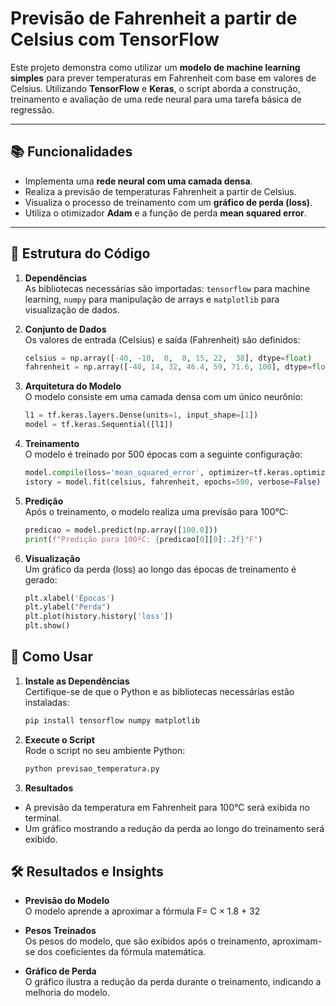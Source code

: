# Previsão de Fahrenheit a partir de Celsius com TensorFlow

Este projeto demonstra como utilizar um **modelo de machine learning simples** para prever temperaturas em Fahrenheit com base em valores de Celsius. Utilizando **TensorFlow** e **Keras**, o script aborda a construção, treinamento e avaliação de uma rede neural para uma tarefa básica de regressão.

---

## 📚 Funcionalidades

- Implementa uma **rede neural com uma camada densa**.
- Realiza a previsão de temperaturas Fahrenheit a partir de Celsius.
- Visualiza o processo de treinamento com um **gráfico de perda (loss)**.
- Utiliza o otimizador **Adam** e a função de perda **mean squared error**.

---

## 📂 Estrutura do Código

1. **Dependências**  
   As bibliotecas necessárias são importadas: `tensorflow` para machine learning, `numpy` para manipulação de arrays e `matplotlib` para visualização de dados.

2. **Conjunto de Dados**  
   Os valores de entrada (Celsius) e saída (Fahrenheit) são definidos:

   ```python
   celsius = np.array([-40, -10,  0,  8, 15, 22,  38], dtype=float)
   fahrenheit = np.array([-40, 14, 32, 46.4, 59, 71.6, 100], dtype=float)

3. **Arquitetura do Modelo**  
    O modelo consiste em uma camada densa com um único neurônio:

    ```python
    l1 = tf.keras.layers.Dense(units=1, input_shape=[1])
    model = tf.keras.Sequential([l1])

4. **Treinamento**  
    O modelo é treinado por 500 épocas com a seguinte configuração:

    ```python
    model.compile(loss='mean_squared_error', optimizer=tf.keras.optimizers.Adam(0.1))
    istory = model.fit(celsius, fahrenheit, epochs=500, verbose=False)

5. **Predição**  
    Após o treinamento, o modelo realiza uma previsão para 100°C:

    ```python
    predicao = model.predict(np.array([100.0]))
    print(f"Predição para 100ºC: {predicao[0][0]:.2f}°F")
    
6. **Visualização**  
    Um gráfico da perda (loss) ao longo das épocas de treinamento é gerado:

    ```python
    plt.xlabel('Épocas')
    plt.ylabel("Perda")
    plt.plot(history.history['loss'])
    plt.show()

## 🚀 Como Usar

1. **Instale as Dependências**  
    Certifique-se de que o Python e as bibliotecas necessárias estão instaladas:

    ```python
    pip install tensorflow numpy matplotlib

2. **Execute o Script**  
    Rode o script no seu ambiente Python:

    ```python
    python previsao_temperatura.py

3. **Resultados**  
- A previsão da temperatura em Fahrenheit para 100°C será exibida no terminal.
- Um gráfico mostrando a redução da perda ao longo do treinamento será exibido.

## 🛠️ Resultados e Insights

- **Previsão do Modelo**  
    O modelo aprende a aproximar a fórmula F= C × 1.8 + 32

- **Pesos Treinados**  
    Os pesos do modelo, que são exibidos após o treinamento, aproximam-se dos coeficientes da fórmula matemática.

- **Gráfico de Perda**   
    O gráfico ilustra a redução da perda durante o treinamento, indicando a melhoria do modelo.

